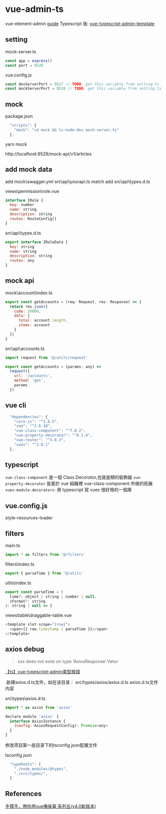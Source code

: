 # vue-admin-ts

vue-element-admin [guide](https://panjiachen.github.io/vue-element-admin-site/zh/guide/)
Typescript 版: [vue-typescript-admin-template](https://github.com/Armour/vue-typescript-admin-template)

## setting

mock-server.ts

```js
const app = express()
const port = 9528
```

vue.config.js

```js
const devServerPort = 9527 // TODO: get this variable from setting.ts
const mockServerPort = 9528 // TODO: get this variable from setting.ts
```

## mock

package.json

```js
  "scripts": {
    "mock": "cd mock && ts-node-dev mock-server.ts"
  },
```

yarn mock

http://localhost:9528/mock-api/v1/articles

## add mock data

add mock\swagger.yml   src\api\yourapi.ts match
add src\api\types.d.ts

views\permission\role.vue

```js
interface IRole {
  key: number
  name: string
  description: string
  routes: RouteConfig[]
}
```

src\api\types.d.ts

```js
export interface IRoleData {
  key: string
  name: string
  description: string
  routes: any
}
```

## mock api

mock\account\index.ts

```js
export const getAccounts = (req: Request, res: Response) => {
  return res.json({
    code: 20000,
    data: {
      total: account.length,
      items: account
    }
  })
}
```

src\api\accounts.ts

```js
import request from '@/utils/request'

export const getAccounts = (params: any) =>
  request({
    url: '/accounts',
    method: 'get',
    params
  })
```

## vue cli

```js
  "dependencies": {
    "core-js": "^2.6.5",
    "vue": "^2.6.10",
    "vue-class-component": "^7.0.2",
    "vue-property-decorator": "^8.1.0",
    "vue-router": "^3.0.3",
    "vuex": "^3.0.1"
  },
```

## typescript

`vue-class-component` 是一個 Class Decorator,也就是類的裝飾器
`vue-property-decorator` 是基於 vue 組織裡 vue-class-component 所做的拓展
`vuex-module-decorators`: 用 typescript 寫 vuex 很好用的一個庫

## vue.config.js

style-resources-loader

## filters

main.ts

```js
import * as filters from '@/filters'
```

filters\index.ts

```js
export { parseTime } from '@/utils'
```

utils\index.ts

```js
export const parseTime = (
  time?: object | string | number | null,
  cFormat?: string
): string | null => {
```

views\table\draggable-table.vue

```js
<template slot-scope="{row}">
  <span>{{ row.timestamp | parseTime }}</span>
</template>
```

## axios debug

> xxx does not exist on type ‘AxiosResponse’.Vetur

[【ts】vue-typescript-admin类型报错](https://blog.csdn.net/ann295258232/article/details/106342977)

.新建axios.d.ts文件，如在该目录： src/types/axios/axios.d.ts
axios.d.ts文件内容

src\types\axios.d.ts

```js
import * as axios from 'axios'

declare module 'axios' {
  interface AxiosInstance {
    (config: AxiosRequestConfig): Promise<any>
  }
}
```

修改项目第一层目录下的tsconfig.json配置文件

tsconfig.json

```js
  "typeRoots": [
    "./node_modules/@types",
    "./src/types/",
  ]
```

## References

[手摸手，帶你用vue擼後臺 系列五(v4.0新版本)](https://www.mdeditor.tw/pl/23F5/zh-tw)